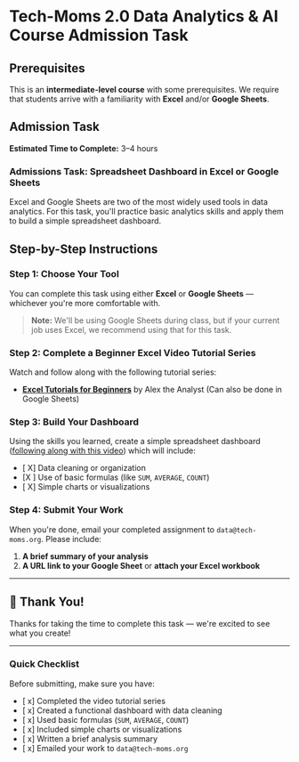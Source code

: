# Tech-Moms 2.0 Data Analytics & AI Course Admission Task

## Prerequisites

This is an **intermediate-level course** with some prerequisites. We require that students arrive with a familiarity with **Excel** and/or **Google Sheets**.

## Admission Task

**Estimated Time to Complete:** 3–4 hours

### Admissions Task: Spreadsheet Dashboard in Excel or Google Sheets

Excel and Google Sheets are two of the most widely used tools in data analytics. For this task, you'll practice basic analytics skills and apply them to build a simple spreadsheet dashboard.

## Step-by-Step Instructions

### Step 1: Choose Your Tool

You can complete this task using either **Excel** or **Google Sheets** — whichever you're more comfortable with.

> **Note:** We'll be using Google Sheets during class, but if your current job uses Excel, we recommend using that for this task.

### Step 2: Complete a Beginner Excel Video Tutorial Series

Watch and follow along with the following tutorial series:

- **[Excel Tutorials for Beginners](https://www.youtube.com/playlist?list=PLUaB-1hjhk8Hyd5NiPQ9CND82vNodlFF5)** by Alex the Analyst (Can also be done in Google Sheets)

### Step 3: Build Your Dashboard

Using the skills you learned, create a simple spreadsheet dashboard ([following along with this video](https://www.youtube.com/watch?v=opJgMj1IUrc&list=PLUaB-1hjhk8Hyd5NiPQ9CND82vNodlFF5&index=7)) which will include:

- [ X] Data cleaning or organization
- [X ] Use of basic formulas (like `SUM`, `AVERAGE`, `COUNT`)
- [ X] Simple charts or visualizations

### Step 4: Submit Your Work

When you're done, email your completed assignment to `data@tech-moms.org`. Please include:

1. **A brief summary of your analysis**
2. **A URL link to your Google Sheet** or **attach your Excel workbook**

---

## 🎉 Thank You!

Thanks for taking the time to complete this task — we're excited to see what you create!

---

### Quick Checklist

Before submitting, make sure you have:

- [ x] Completed the video tutorial series
- [ x] Created a functional dashboard with data cleaning
- [ x] Used basic formulas (`SUM`, `AVERAGE`, `COUNT`)
- [ x] Included simple charts or visualizations
- [ x] Written a brief analysis summary
- [ x] Emailed your work to `data@tech-moms.org`
